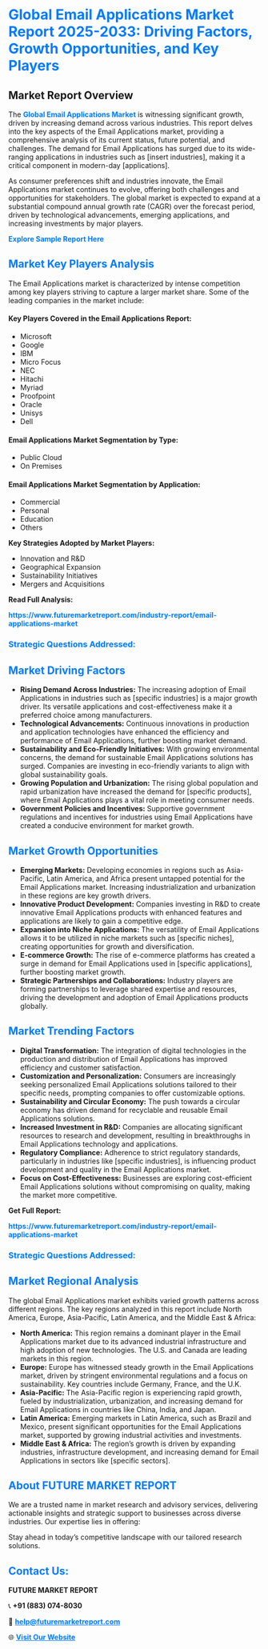 <h1 style="color: #007BFF;">Global Email Applications Market Report 2025-2033: Driving Factors, Growth Opportunities, and Key Players</h1>

<section id="overview">
<h2>Market Report Overview</h2>
<p>The <a href="https://www.futuremarketreport.com/industry-report/email-applications-market" style="color: #007BFF; text-decoration: none;"><strong>Global Email Applications Market</strong></a> is witnessing significant growth, driven by increasing demand across various industries. This report delves into the key aspects of the Email Applications market, providing a comprehensive analysis of its current status, future potential, and challenges. The demand for Email Applications has surged due to its wide-ranging applications in industries such as [insert industries], making it a critical component in modern-day [applications].</p>
<p>As consumer preferences shift and industries innovate, the Email Applications market continues to evolve, offering both challenges and opportunities for stakeholders. The global market is expected to expand at a substantial compound annual growth rate (CAGR) over the forecast period, driven by technological advancements, emerging applications, and increasing investments by major players.</p>
</section>

<section id="overview">
<p><a href="https://www.futuremarketreport.com/request-sample/reportId=54444" style="color: #007BFF; text-decoration: none;"><strong>Explore Sample Report Here</strong></a></p>
</section>

<section id="key-players">
<h2 style="color: #007BFF;">Market Key Players Analysis</h2>
<p>The Email Applications market is characterized by intense competition among key players striving to capture a larger market share. Some of the leading companies in the market include:</p>
<h4>Key Players Covered in the Email Applications Report:</h4>
<ul><li>Microsoft</li><li>Google</li><li>IBM</li><li>Micro Focus</li><li>NEC</li><li>Hitachi</li><li>Myriad</li><li>Proofpoint</li><li>Oracle</li><li>Unisys</li><li>Dell</li></ul>
<h4>Email Applications Market Segmentation by Type:</h4>
<ul><li>Public Cloud</li><li>On Premises</li></ul>

<h4>Email Applications Market Segmentation by Application:</h4>
<ul><li>Commercial</li><li>Personal</li><li>Education</li><li>Others</li></ul>
<p><strong>Key Strategies Adopted by Market Players:</strong></p>
<ul>
<li>Innovation and R&D</li>
<li>Geographical Expansion</li>
<li>Sustainability Initiatives</li>
<li>Mergers and Acquisitions</li>
</ul>
</section>

<section>
<p><strong>Read Full Analysis: </strong></p><a href="https://www.futuremarketreport.com/industry-report/email-applications-market" style="color: #007BFF; text-decoration: none;"><strong>https://www.futuremarketreport.com/industry-report/email-applications-market</strong></a>
<h3 style="color: #007BFF;">Strategic Questions Addressed:</h3>
</section>

<section id="driving-factors">
<h2 style="color: #007BFF;">Market Driving Factors</h2>
<ul>
<li><strong>Rising Demand Across Industries:</strong> The increasing adoption of Email Applications in industries such as [specific industries] is a major growth driver. Its versatile applications and cost-effectiveness make it a preferred choice among manufacturers.</li>
<li><strong>Technological Advancements:</strong> Continuous innovations in production and application technologies have enhanced the efficiency and performance of Email Applications, further boosting market demand.</li>
<li><strong>Sustainability and Eco-Friendly Initiatives:</strong> With growing environmental concerns, the demand for sustainable Email Applications solutions has surged. Companies are investing in eco-friendly variants to align with global sustainability goals.</li>
<li><strong>Growing Population and Urbanization:</strong> The rising global population and rapid urbanization have increased the demand for [specific products], where Email Applications plays a vital role in meeting consumer needs.</li>
<li><strong>Government Policies and Incentives:</strong> Supportive government regulations and incentives for industries using Email Applications have created a conducive environment for market growth.</li>
</ul>
</section>

<section id="growth-opportunities">
<h2 style="color: #007BFF;">Market Growth Opportunities</h2>
<ul>
<li><strong>Emerging Markets:</strong> Developing economies in regions such as Asia-Pacific, Latin America, and Africa present untapped potential for the Email Applications market. Increasing industrialization and urbanization in these regions are key growth drivers.</li>
<li><strong>Innovative Product Development:</strong> Companies investing in R&D to create innovative Email Applications products with enhanced features and applications are likely to gain a competitive edge.</li>
<li><strong>Expansion into Niche Applications:</strong> The versatility of Email Applications allows it to be utilized in niche markets such as [specific niches], creating opportunities for growth and diversification.</li>
<li><strong>E-commerce Growth:</strong> The rise of e-commerce platforms has created a surge in demand for Email Applications used in [specific applications], further boosting market growth.</li>
<li><strong>Strategic Partnerships and Collaborations:</strong> Industry players are forming partnerships to leverage shared expertise and resources, driving the development and adoption of Email Applications products globally.</li>
</ul>
</section>

<section id="trending-factors">
<h2 style="color: #007BFF;">Market Trending Factors</h2>
<ul>
<li><strong>Digital Transformation:</strong> The integration of digital technologies in the production and distribution of Email Applications has improved efficiency and customer satisfaction.</li>
<li><strong>Customization and Personalization:</strong> Consumers are increasingly seeking personalized Email Applications solutions tailored to their specific needs, prompting companies to offer customizable options.</li>
<li><strong>Sustainability and Circular Economy:</strong> The push towards a circular economy has driven demand for recyclable and reusable Email Applications solutions.</li>
<li><strong>Increased Investment in R&D:</strong> Companies are allocating significant resources to research and development, resulting in breakthroughs in Email Applications technology and applications.</li>
<li><strong>Regulatory Compliance:</strong> Adherence to strict regulatory standards, particularly in industries like [specific industries], is influencing product development and quality in the Email Applications market.</li>
<li><strong>Focus on Cost-Effectiveness:</strong> Businesses are exploring cost-efficient Email Applications solutions without compromising on quality, making the market more competitive.</li>
</ul>
</section>

<section>
<p><strong>Get Full Report: </strong></p><a href="https://www.futuremarketreport.com/industry-report/email-applications-market" style="color: #007BFF; text-decoration: none;"><strong>https://www.futuremarketreport.com/industry-report/email-applications-market</strong></a>
<h3 style="color: #007BFF;">Strategic Questions Addressed:</h3>
</section>


<section id="regional-analysis">
<h2 style="color: #007BFF;">Market Regional Analysis</h2>
<p>The global Email Applications market exhibits varied growth patterns across different regions. The key regions analyzed in this report include North America, Europe, Asia-Pacific, Latin America, and the Middle East & Africa:</p>
<ul>
<li><strong>North America:</strong> This region remains a dominant player in the Email Applications market due to its advanced industrial infrastructure and high adoption of new technologies. The U.S. and Canada are leading markets in this region.</li>
<li><strong>Europe:</strong> Europe has witnessed steady growth in the Email Applications market, driven by stringent environmental regulations and a focus on sustainability. Key countries include Germany, France, and the U.K.</li>
<li><strong>Asia-Pacific:</strong> The Asia-Pacific region is experiencing rapid growth, fueled by industrialization, urbanization, and increasing demand for Email Applications in countries like China, India, and Japan.</li>
<li><strong>Latin America:</strong> Emerging markets in Latin America, such as Brazil and Mexico, present significant opportunities for the Email Applications market, supported by growing industrial activities and investments.</li>
<li><strong>Middle East & Africa:</strong> The region’s growth is driven by expanding industries, infrastructure development, and increasing demand for Email Applications in sectors like [specific sectors].</li>
</ul>
</section>

<footer>
<h2 style="color: #007BFF;">About FUTURE MARKET REPORT</h2>
<p>We are a trusted name in market research and advisory services, delivering actionable insights and strategic support to businesses across diverse industries. Our expertise lies in offering:</p>

<p>Stay ahead in today’s competitive landscape with our tailored research solutions.</p>

<h2 style="color: #007BFF;">Contact Us:</h2>
<p><strong>FUTURE MARKET REPORT</strong></p>
<p>📞 <strong>+91 (883) 074-8030</strong></p>
<p>📧 <strong><a href="mailto:help@futuremarketreport.com" style="color: #007BFF;">help@futuremarketreport.com</a></strong></p>
<p>🌐 <strong><a href="https://www.futuremarketreport.com/" style="color: #007BFF;">Visit Our Website</a></strong></p>
</footer>